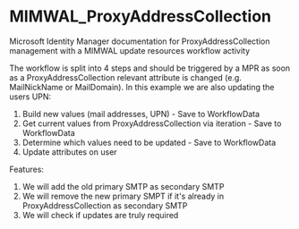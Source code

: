 # MIMWAL_ProxyAddressCollection
Microsoft Identity Manager documentation for ProxyAddressCollection management with a MIMWAL update resources workflow activity

The workflow is split into 4 steps and should be triggered by a MPR as soon as a ProxyAddressCollection relevant attribute is changed (e.g. MailNickName or MailDomain). In this example we are also updating the users UPN:

  1. Build new values (mail addresses, UPN) - Save to WorkflowData
  2. Get current values from ProxyAddressCollection via iteration - Save to WorkflowData
  3. Determine which values need to be updated - Save to WorkflowData
  4. Update attributes on user
  
Features:
  1. We will add the old primary SMTP as secondary SMTP
  2. We will remove the new primary SMPT if it's already in ProxyAddressCollection as secondary SMTP
  3. We will check if updates are truly required
